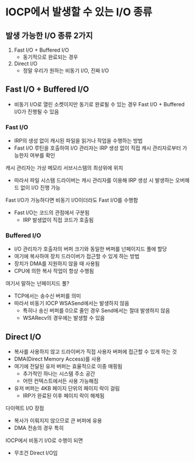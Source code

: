 # IOCP에서 발생할 수 있는 I/O 종류
## 발생 가능한 I/O 종류 2가지
1. Fast I/O + Buffered I/O
    * 동기적으로 완료되는 경우
2. Direct I/O
    * 정말 우리가 원하는 비동기 I/O, 진짜 I/O

## Fast I/O + Buffered I/O
* 비동기 I/O로 열린 소켓이지만 동기로 완료될 수 있는 경우 Fast I/O + Buffered I/O가 진행될 수 있음

### Fast I/O
* IRP의 생성 없이 캐시된 파일을 읽거나 작업을 수행하는 방법
* Fast I/O 루틴을 호출하여 I/O 관리자는 IRP 생성 없이 직접 캐시 관리자로부터 가능한지 여부를 확인

캐시 관리자는 가상 메모리 서브시스템의 최상위에 위치
* 따라서 파일 시스템 드라이버는 캐시 관리자를 이용해 IRP 생성 시 발생하는 오버헤드 없이 I/O 진행 가능

Fast I/O가 가능하다면 비동기 I/O이더라도 Fast I/O를 수행함
* Fast I/O는 코드의 관점에서 구분됨
  * IRP 발생없이 직접 코드가 호출됨

### Buffered I/O
* I/O 관리자가 호출자의 버퍼 크기와 동일한 버퍼를 넌페이지드 풀에 할당
* 여기에 복사하여 장치 드라이버가 접근할 수 있게 하는 방법
* 장치가 DMA를 지원하지 않을 때 사용됨
* CPU에 의한 복사 작업이 항상 수행됨

여기서 말하는 넌페이지드 풀?
* TCP에서는 송수신 버퍼를 의미
* 따라서 비동기 IOCP WSASend에서는 발생하지 않음
  * 특히나 송신 버퍼를 0으로 줄인 경우 Send에서는 절대 발생하지 않음
  * WSARecv의 경우에는 발생할 수 있음

## Direct I/O
* 복사를 사용하지 않고 드라이버가 직접 사용자 버퍼에 접근할 수 있게 하는 것
* DMA(Direct Memory Access)를 사용
* 여기에 전달된 유저 버퍼는 효율적으로 이중 매핑됨
  * 추가적인 하나는 시스템 주소 공간
  * 어떤 컨텍스트에서든 사용 가능해짐
* 유저 버퍼는 4KB 페이지 단위의 페이지 락이 걸림
  * IRP가 완료된 이후 페이지 락이 해제됨

다이렉트 I/O 장점
* 복사가 이뤄지지 않으므로 큰 버퍼에 유용
* DMA 전송의 경우 특히

IOCP에서 비동기 I/O로 수행이 되면
* 무조건 Direct I/O임
